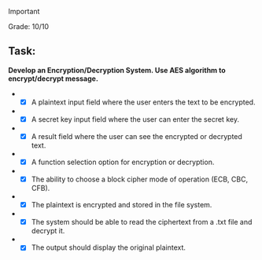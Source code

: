 > [!IMPORTANT]
> Grade: 10/10
## Task:
**Develop an Encryption/Decryption System. Use AES algorithm to encrypt/decrypt message.**
- - [x] A plaintext input field where the user enters the text to be encrypted.
- - [x] A secret key input field where the user can enter the secret key.
- - [x] A result field where the user can see the encrypted or decrypted text.
- - [x] A function selection option for encryption or decryption.
- - [x] The ability to choose a block cipher mode of operation (ECB, CBC, CFB).
- - [x] The plaintext is encrypted and stored in the file system.
- - [x] The system should be able to read the ciphertext from a .txt file and decrypt it.
- - [x] The output should display the original plaintext.
